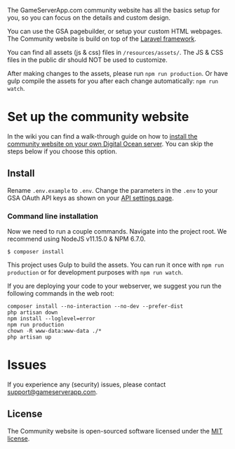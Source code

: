 The GameServerApp.com community website has all the basics setup for you, so you can focus on the details and custom design.

You can use the GSA pagebuilder, or setup your custom HTML webpages. The Community website is build on top of the [Laravel framework](https://laravel.com/docs/5.4).

You can find all assets (js & css) files in `/resources/assets/`. The JS & CSS files in the public dir should NOT be used to customize. 

After making changes to the assets, please run `npm run production`. Or have gulp compile the assets for you after each change automatically: `npm run watch`.

# Set up the community website

In the wiki you can find a walk-through guide on how to [install the community website on your own Digital Ocean server](https://github.com/GameserverApp/Community-Website/wiki/Digital-Ocean-droplet-setup). You can skip the steps below if you choose this option.

## Install

Rename `.env.example` to `.env`. Change the parameters in the `.env` to your GSA OAuth API keys as shown on your [API settings page](https://dash.gameserverapp.com/configure/api). 

### Command line installation
Now we need to run a couple commands. Navigate into the project root.
We recommend using NodeJS v11.15.0 & NPM 6.7.0.

```@cli
$ composer install
```

This project uses Gulp to build the assets. You can run it once with `npm run production` or for development purposes with `npm run watch`.

If you are deploying your code to your webserver, we suggest you run the following commands in the web root:

```@cli
composer install --no-interaction --no-dev --prefer-dist
php artisan down
npm install --loglevel=error
npm run production
chown -R www-data:www-data ./*
php artisan up
```

# Issues
If you experience any (security) issues, please contact support@gameserverapp.com.

## License

The Community website is open-sourced software licensed under the [MIT license](http://opensource.org/licenses/MIT).